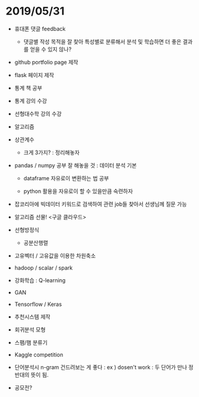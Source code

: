 # 2019/05/31

- 휴대폰 댓글 feedback

  - 댓글별 작성 목적을 잘 찾아 특성별로 분류해서 분석 및 학습하면 더 좋은 결과를 얻을 수 있지 않나?

- github portfolio page 제작

- flask 페이지 제작

- 통계 책 공부

- 통계 강의 수강

- 선형대수학 강의 수강

- 알고리즘

- 상관계수

  - 크게 3가지? : 정리해놓자

- pandas / numpy 공부 잘 해놓을 것 : 데이터 분석 기본

  - dataframe 자유로이 변환하는 법 공부

  - python 활용을 자유로이 할 수 있을만큼 숙련하자

    

- 잡코리아에 빅데이터  키워드로 검색하여 관련 job들 찾아서 선생님께 질문 가능
- 알고리즘 선물! <구글 클라우드>



- 선형방정식

  - 공분산행렬

- 고유벡터 / 고유값을 이용한 차원축소

  

- hadoop / scalar / spark

- 강화학습 : Q-learning
- GAN
- Tensorflow / Keras

- 추천시스템 제작
- 회귀분석 모형
- 스팸/햄 분류기
- Kaggle competition

- 단어분석시 n-gram 건드려보는 게 좋다 : ex ) dosen't work : 두 단어가 만나 정 반대의 뜻이 됨.

- 공모전?